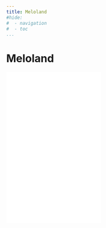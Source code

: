 ```yaml
---
title: Meloland
#hide:
#  - navigation
#  - toc
...
```


# Meloland

<div class="">
<iframe
  scrolling="no"
  seamless="seamless"
  src="../_meloland.html"
  height="400"
  width ="50%"
  style="border:none;display:block;flex-direction:row;"
/>
</div>


